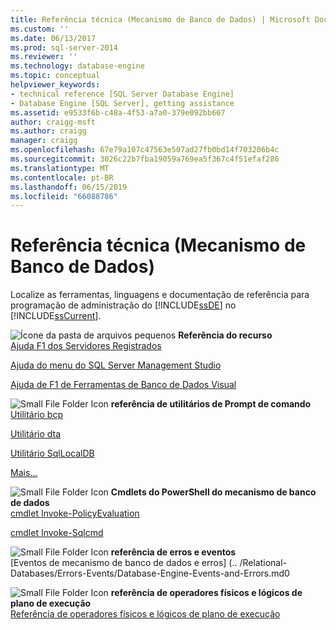 ```yaml
---
title: Referência técnica (Mecanismo de Banco de Dados) | Microsoft Docs
ms.custom: ''
ms.date: 06/13/2017
ms.prod: sql-server-2014
ms.reviewer: ''
ms.technology: database-engine
ms.topic: conceptual
helpviewer_keywords:
- technical reference [SQL Server Database Engine]
- Database Engine [SQL Server], getting assistance
ms.assetid: e9533f6b-c48a-4f53-a7a0-379e092bb667
author: craigg-msft
ms.author: craigg
manager: craigg
ms.openlocfilehash: 67e79a107c47563e507ad27fb0bd14f703206b4c
ms.sourcegitcommit: 3026c22b7fba19059a769ea5f367c4f51efaf286
ms.translationtype: MT
ms.contentlocale: pt-BR
ms.lasthandoff: 06/15/2019
ms.locfileid: "66088786"
---
```

# <a name="technical-reference-database-engine"></a>Referência técnica (Mecanismo de Banco de Dados)
  Localize as ferramentas, linguagens e documentação de referência para programação de administração do [!INCLUDE[ssDE](../includes/ssde-md.md)] no [!INCLUDE[ssCurrent](../includes/sscurrent-md.md)].  
  
 ![Ícone da pasta de arquivos pequenos](../../2014/integration-services/media/filefolder-small.gif "Ícone da pasta de arquivos pequenos") **Referência do recurso**  
 [Ajuda F1 dos Servidores Registrados](../ssms/register-servers/registered-servers-f1-help.md)  
  
 [Ajuda do menu do SQL Server Management Studio](../ssms/menu-help/sql-server-management-studio-menu-help.md)  
  
 [Ajuda de F1 de Ferramentas de Banco de Dados Visual](../ssms/visual-db-tools/visual-database-tools-f1-help.md)  
  
 ![Small File Folder Icon](../../2014/integration-services/media/filefolder-small.gif "Small File Folder Icon") **referência de utilitários de Prompt de comando**  
 [Utilitário bcp](../tools/bcp-utility.md)  
  
 [Utilitário dta](../tools/dta/dta-utility.md)  
  
 [Utilitário SqlLocalDB](../tools/sqllocaldb-utility.md)  
  
 [Mais...](../tools/command-prompt-utility-reference-database-engine.md)  
  
 ![Small File Folder Icon](../../2014/integration-services/media/filefolder-small.gif "Small File Folder Icon") **Cmdlets do PowerShell do mecanismo de banco de dados**  
 [cmdlet Invoke-PolicyEvaluation](../../2014/database-engine/invoke-policyevaluation-cmdlet.md)  
  
 [cmdlet Invoke-Sqlcmd](../../2014/database-engine/invoke-sqlcmd-cmdlet.md)  
  
 ![Small File Folder Icon](../../2014/integration-services/media/filefolder-small.gif "Small File Folder Icon") **referência de erros e eventos**  
 [Eventos de mecanismo de banco de dados e erros] (.. /Relational-Databases/Errors-Events/Database-Engine-Events-and-Errors.md0  
  
 ![Small File Folder Icon](../../2014/integration-services/media/filefolder-small.gif "Small File Folder Icon") **referência de operadores físicos e lógicos de plano de execução**  
 [Referência de operadores físicos e lógicos de plano de execução](../relational-databases/showplan-logical-and-physical-operators-reference.md)  
  
  
